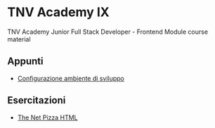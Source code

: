 # TNV Academy IX
TNV Academy Junior Full Stack Developer - Frontend Module course material

## Appunti
- [Configurazione ambiente di sviluppo](./dev-environment-setup.md)

## Esercitazioni
- [The Net Pizza HTML](https://michelefenu.github.io/tnv-academy-IX/the-net-pizza-html/index.html)
